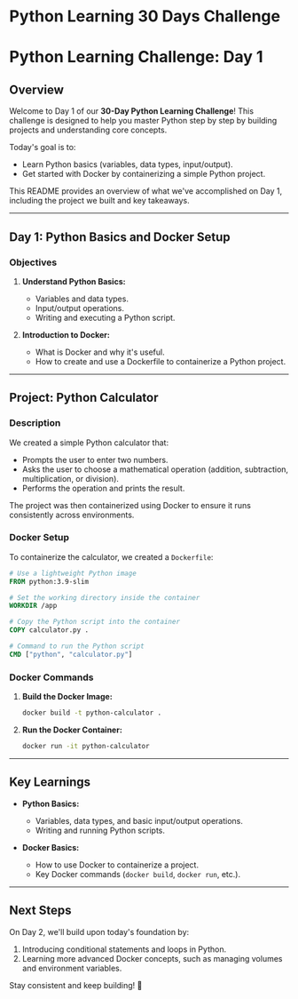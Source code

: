 # Python Learning 30 Days Challenge 
# Python Learning Challenge: Day 1

## Overview
Welcome to Day 1 of our **30-Day Python Learning Challenge**! This challenge is designed to help you master Python step by step by building projects and understanding core concepts.

Today's goal is to:
- Learn Python basics (variables, data types, input/output).
- Get started with Docker by containerizing a simple Python project.

This README provides an overview of what we've accomplished on Day 1, including the project we built and key takeaways.

---

## Day 1: Python Basics and Docker Setup

### Objectives
1. **Understand Python Basics:**
   - Variables and data types.
   - Input/output operations.
   - Writing and executing a Python script.

2. **Introduction to Docker:**
   - What is Docker and why it's useful.
   - How to create and use a Dockerfile to containerize a Python project.

---

## Project: Python Calculator
### Description
We created a simple Python calculator that:
- Prompts the user to enter two numbers.
- Asks the user to choose a mathematical operation (addition, subtraction, multiplication, or division).
- Performs the operation and prints the result.

The project was then containerized using Docker to ensure it runs consistently across environments.



### Docker Setup
To containerize the calculator, we created a `Dockerfile`:
```dockerfile
# Use a lightweight Python image
FROM python:3.9-slim

# Set the working directory inside the container
WORKDIR /app

# Copy the Python script into the container
COPY calculator.py .

# Command to run the Python script
CMD ["python", "calculator.py"]
```

### Docker Commands
1. **Build the Docker Image:**
   ```bash
   docker build -t python-calculator .
   ```
2. **Run the Docker Container:**
   ```bash
   docker run -it python-calculator
   ```

---

## Key Learnings
- **Python Basics:**
  - Variables, data types, and basic input/output operations.
  - Writing and running Python scripts.

- **Docker Basics:**
  - How to use Docker to containerize a project.
  - Key Docker commands (`docker build`, `docker run`, etc.).

---

## Next Steps
On Day 2, we'll build upon today's foundation by:
1. Introducing conditional statements and loops in Python.
2. Learning more advanced Docker concepts, such as managing volumes and environment variables.

Stay consistent and keep building! 🚀
